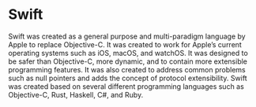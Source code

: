 # Swift
Swift was created as a general purpose and multi-paradigm language by Apple to replace Objective-C. It was created to work for Apple’s current operating systems such as iOS, macOS, and watchOS. It was designed to be safer than Objective-C, more dynamic, and to contain more extensible programming features. It was also created to address common problems such as null pointers and adds the concept of protocol extensibility. Swift was created based on several different programming languages such as Objective-C, Rust, Haskell, C#, and Ruby.
